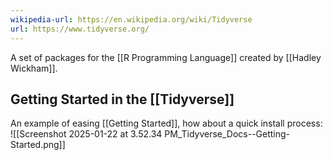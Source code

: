 ```yaml
---
wikipedia-url: https://en.wikipedia.org/wiki/Tidyverse
url: https://www.tidyverse.org/
---
```

A set of packages for the [[R Programming Language]] created by [[Hadley Wickham]].

## Getting Started in the [[Tidyverse]]
An example of easing [[Getting Started]], how about a quick install process:
![[Screenshot 2025-01-22 at 3.52.34 PM_Tidyverse_Docs--Getting-Started.png]]